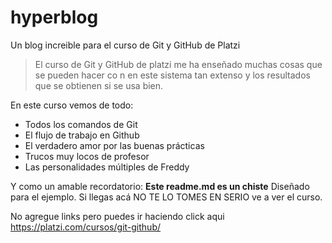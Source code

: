 # hyperblog
Un blog increible para el curso de Git y GitHub de Platzi
>El curso de Git y GitHub de platzi me ha enseñado muchas cosas que se pueden hacer co n en este sistema tan extenso y los resultados que se obtienen si se usa bien.

En este curso vemos de todo:
* Todos los comandos de Git
* El flujo de trabajo en Github
* El verdadero amor por las buenas prácticas
* Trucos muy locos de profesor
* Las personalidades múltiples de Freddy

Y como un amable recordatorio: **Este readme.md es un chiste** Diseñado para el ejemplo. Si llegas acá NO TE LO TOMES EN SERIO ve a ver el curso.

No agregue links pero puedes ir haciendo click aqui https://platzi.com/cursos/git-github/